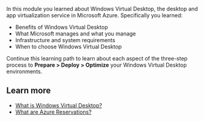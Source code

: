 In this module you learned about Windows Virtual Desktop, the desktop and app virtualization service in Microsoft Azure. Specifically you learned:

- Benefits of Windows Virtual Desktop
- What Microsoft manages and what you manage
- Infrastructure and system requirements
- When to choose Windows Virtual Desktop

Continue this learning path to learn about each aspect of the three-step process to **Prepare > Deploy > Optimize** your Windows Virtual Desktop environments.

## Learn more

- [What is Windows Virtual Desktop?](/azure/virtual-desktop/overview)
- [What are Azure Reservations?](/azure/cost-management-billing/reservations/save-compute-costs-reservations)
